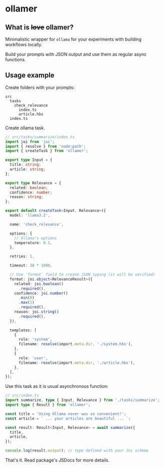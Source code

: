 # ollamer

## What is ~~love~~ ollamer?

Minimalistic wrapper for `ollama` for your experiments with building workflows locally.

Build your prompts with JSON output and use them as regular async functions.

## Usage example

Create folders with your prompts:

```
src
  tasks
    check_relevance
      index.ts
      article.hbs
  index.ts
```

Create ollama task.

```ts
// src/tasks/summarize/index.ts
import joi from 'joi';
import { resolve } from 'node:path';
import { createTask } from 'ollamer';

export type Input = {
  title: string;
  article: string;
};

export type Relevance = {
  related: boolean;
  confidence: number;
  reason: string;
};

export default createTask<Input, Relevance>({
  model: 'llama3.2',

  name: 'check_relevance',

  options: {
    // Ollama's options
    temperature: 0.1,
  },

  retries: 1,

  timeout: 30 * 1000,

  // Use `format` field to create JSON typing (it will be verified)
  format: joi.object<RelevanceResult>({
    related: joi.boolean()
      .required(),
    confidence: joi.number()
      .min(0)
      .max(1)
      .required(),
    reason: joi.string()
      .required(),
  }),

  templates: [
    {
      role: 'system',
      filename: resolve(import.meta.dir, './system.hbs'),
    },
    {
      role: 'user',
      filename: resolve(import.meta.dir, './article.hbs'),
    },
  ],
});
```

Use this task as it is usual asynchronous function:

```ts
// src/index.ts
import summarize, type { Input, Relevance } from './tasks/summarize';
import type { Result } from 'ollamer';

const title = 'Using Ollama never was so convenient!';
const article = ` ... your articles are beautiful ... `;

const result: Result<Input, Relevance> = await summarize({
  title,
  article,
});

console.log(result.output); // type defined with your Joi schema
```

That's it. Read package's JSDocs for more details.
